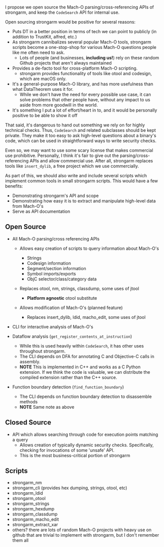 I propose we open source the Mach-O parsing/cross-referencing APIs of strongarm, and keep the `CodeSearch` API for internal use.

Open sourcing strongarm would be positive for several reasons:

* Puts DT in a better position in terms of tech we can point to publicly (in addition to TrustKit, alfred, etc.)
* As strongarm cannibalizes several popular Mach-O tools, strongarm scripts become a one-stop-shop for various Mach-O questions people like me often need to ask.
    * Lots of people (and businesses, **including us!**) rely on these random Github projects that aren't always maintained
* Provides a de-facto tool for cross-platform Mach-O scripting.
    * strongarm provides functionality of tools like otool and codesign, which are macOS only.
* It's a general-purpose Mach-O library, and has more usefulness than what DataTheorem uses it for.
    * While we don't have the need for every possible use case, it can solve problems that other people have, without any impact to us aside from more goodwill in the world.
* It's something I put a lot of effort/heart in to, and it would be personally positive to be able to show it off
    
That said, it's dangerous to hand out something we rely on for highly technical checks. Thus, `CodeSearch` and related subclasses should be kept private.
They make it too easy to ask high-level questions about a binary's code, which can be used in straightforward ways to write security checks.

Even so, we may want to use some scary license that makes commercial use prohibitive. 
Personally, I think it's fair to give out the parsing/cross-referencing APIs and allow commercial use. 
After all, strongarm replaces tools like `insert_dylib`, a free project which we use commercially.

As part of this, we should also write and include several scripts which implement common tools in small strongarm scripts.
This would have a few benefits:

* Demonstrating strongarm's API and scope
* Demonstrating how easy it is to extract and manipulate high-level data from Mach-O's
* Serve as API documentation

Open Source
---------------

* All Mach-O parsing/cross referencing APIs

    * Allows easy creation of scripts to query information about Mach-O's
        * Strings
        * Codesign information     
        * Segment/section information
        * Symbol imports/exports
        * ObjC selector/class/category data
        
    * Replaces otool, nm, strings, classdump, some uses of jtool
        * **Platform agnostic** otool substitute
        
    * Allows modification of Mach-O's (planned feature)
        * Replaces insert_dylib, ldid, macho_edit, some uses of jtool
        
* CLI for interactive analysis of Mach-O's 

* Dataflow analysis (`get_register_contents_at_instruction`)
    * While this is used heavily within `CodeSearch`, it has other uses throughout strongarm.
    * The CLI depends on DFA for annotating C and Objective-C calls in assembly.
    * **NOTE** This is implemented in C++ and works as a C Python extension. If we think the code is valuable, we can distribute the compiled extension rather than the C++ source.
    
* Function boundary detection (`find_function_boundary`)
    * The CLI depends on function boundary detection to disassemble methods
    * **NOTE** Same note as above

Closed Source
---------------

* API which allows searching through code for execution points matching a query
    * Allows creation of typically dynamic security checks. Specifically, checking for invocations of some 'unsafe' API.
    * This is the most business-critical portion of strongarm
    
Scripts
---------------

* strongarm_nm
* strongarm_cli (provides hex dumping, strings, otool, etc)
* strongarm_ldid
* strongarm_otool
* strongarm_strings
* strongarm_hexdump
* strongarm_classdump
* strongarm_macho_edit
* strongarm_extract_xar
* others? there are lots of random Mach-O projects with heavy use on github that are trivial to implement with strongarm, but I don't remember them all
